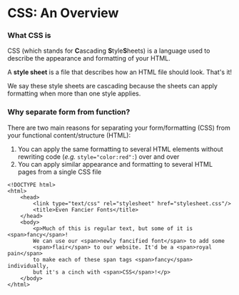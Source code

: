 # CSS: An Overview

### **What CSS is**

CSS \(which stands for **C**ascading **S**tyle**S**heets\) is a language used to describe the appearance and formatting of your HTML.

A **style sheet** is a file that describes how an HTML file should look. That's it!

We say these style sheets are cascading because the sheets can apply formatting when more than one style applies.

### **Why separate form from function?**

There are two main reasons for separating your form\/formatting \(CSS\) from your functional content\/structure \(HTML\):

1. You can apply the same formatting to several HTML elements without rewriting code \(_e.g._ `style="color:red":`\) over and over
2. You can apply similar appearance and formatting to several HTML pages from a single CSS file

```
<!DOCTYPE html>
<html>
	<head>
		<link type="text/css" rel="stylesheet" href="stylesheet.css"/>
		<title>Even Fancier Fonts</title>
	</head>
	<body>
		<p>Much of this is regular text, but some of it is <span>fancy</span>!
		We can use our <span>newly fancified font</span> to add some
		<span>flair</span> to our website. It'd be a <span>royal pain</span> 
		to make each of these span tags <span>fancy</span> individually,
		but it's a cinch with <span>CSS</span>!</p>
	</body>
</html>
```



